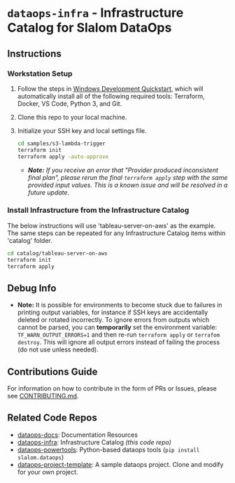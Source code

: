 # `dataops-infra` - Infrastructure Catalog for Slalom DataOps

## Instructions

### Workstation Setup

1. Follow the steps in [Windows Development Quickstart](https://docs.dataops.tk/docs/windows_development.html), which will automatically install all of the following required tools: Terraform, Docker, VS Code, Python 3, and Git.
2. Clone this repo to your local machine.
3. Initialize your SSH key and local settings file.

    ```bash
    cd samples/s3-lambda-trigger
    terraform init
    terraform apply -auto-approve
    ```

   * _**Note:** If you receive an error that "Provider produced inconsistent final plan", please rerun the final `terraform apply` step with the same provided input values. This is a known issue and will be resolved in a future update._

### Install Infrastructure from the Infrastructure Catalog

The below instructions will use 'tableau-server-on-aws' as the example. The same steps can be repeated for any Infrastructure Catalog items within 'catalog' folder.

```bash
cd catalog/tableau-server-on-aws
terraform init
terraform apply
```

## Debug Info

* **Note:** It is possible for environments to become stuck due to failures in printing output variables, for instance if SSH keys are accidentally deleted or rotated incorrectly. To ignore errors from outputs which cannot be parsed, you can **temporarily** set the environment variable: `TF_WARN_OUTPUT_ERRORS=1` and then re-run `terraform apply` or `terrafom destroy`. This will ignore all output errors instead of failing the process (do not use unless needed).

## Contributions Guide

For information on how to contribute in the form of PRs or Issues, please see [CONTRIBUTING.md](docs/CONTRIBUTING.md).

## Related Code Repos

* [dataops-docs](https://github.com/slalom-ggp/dataops-docs): Documentation Resources
* [dataops-infra](https://github.com/slalom-ggp/dataops-infra): Infrastructure Catalog _(this code repo)_
* [dataops-powertools](https://github.com/slalom-ggp/dataops-powertools): Python-based dataops tools (`pip install slalom.dataops`)
* [dataops-project-template](https://github.com/slalom-ggp/dataops-project-template): A sample dataops project. Clone and modify for your own project.
